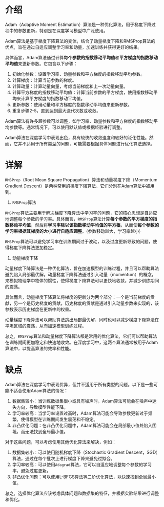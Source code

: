 # 介绍

Adam（Adaptive Moment Estimation）算法是一种优化算法，用于梯度下降过程中的参数更新，特别是在深度学习模型中广泛使用。

Adam算法是基于梯度下降算法的变体，结合了动量梯度下降和RMSProp算法的优点，旨在通过自适应调整学习率和动量，加速训练并获得更好的结果。

具体而言，Adam算法通过计算**每个参数的指数移动平均值**和**平方梯度的指数移动平均值**来更新参数。它包含以下步骤：

1. 初始化参数：设置学习率、动量参数和平方梯度的指数移动平均参数。
2. 计算梯度：计算当前参数的梯度。
3. 计算动量：计算动量向量，考虑当前梯度和上一次动量向量。
4. 计算平方梯度的指数移动平均值：计算当前参数的平方梯度，使用指数移动平均来计算平方梯度的指数移动平均值。
5. 更新参数：使用动量和平方梯度的指数移动平均值来更新参数。
6. 重复步骤2-5，直到达到最大迭代次数或收敛。

Adam算法有许多超参数可以调整，如学习率、动量参数和平方梯度的指数移动平均参数等。通常情况下，可以使用默认值或根据经验进行调整。

Adam算法在深度学习中表现出色，具有较快的收敛速度和较好的泛化性能。然而，它并不适用于所有类型的问题，可能需要根据具体问题进行优化算法选择。

# 详解

`RMSProp`（Root Mean Square Propagation）算法和动量梯度下降（Momentum Gradient Descent）是两种常用的梯度下降算法，它们分别在Adam算法中被用到。

1. `RMSProp`算法

`RMSProp`算法主要用于解决梯度下降算法中学习率的问题，它的核心思想是自适应地调整每个参数的学习率。具体而言，`RMSProp`算法计算**每个参数的平方梯度的指数移动平均值**，然后将**学习率除以该指数移动平均值的平方根**，从而使**每个参数的学习率根据其梯度的大小进行自适应调整**。(参数移动越大，学习率越小)

`RMSProp`算法可以避免学习率在训练期间过于波动，以及过度更新导致的问题，使得梯度下降算法更加稳定。

1. 动量梯度下降

动量梯度下降算法是一种优化算法，旨在加速模型的训练过程，并且可以帮助算法避免陷入局部最优解。动量梯度下降算法通过引入动量（momentum）的概念，来模拟物理学中物体的惯性，使得梯度下降算法可以更快地收敛，并减少训练期间的震荡。

具体而言，动量梯度下降算法将梯度的更新分为两个部分：一个是当前梯度的贡献，另一个是历史梯度的贡献，历史梯度的贡献是通过引入动量参数来实现的，该参数表示历史梯度在更新中的权重。

动量梯度下降算法可以帮助算法跳出局部最优解，同时也可以减少梯度下降算法在平坦区域的震荡，从而加速模型训练过程。

总之，`RMSProp`算法和动量梯度下降算法都是常用的优化算法，它们可以帮助算法在训练期间更加稳定和快速地收敛。在深度学习中，这两个算法通常被用于Adam算法中，以提高算法的效率和性能。

#  缺点

Adam算法在深度学习中表现优异，但并不适用于所有类型的问题。以下是一些可能不适合使用Adam算法的情况：

1. 数据集较小：当训练数据集很小或具有噪声时，Adam算法可能会在噪声中迷失方向，导致模型性能下降。
2. 学习率较高：当学习率设置过高时，Adam算法可能会导致参数更新过于频繁，使得模型在训练期间发生震荡和不稳定。
3. 非凸优化问题：在非凸优化问题中，Adam算法可能会在局部最小值处陷入困境，而无法找到全局最小值。

对于这些问题，可以考虑使用其他优化算法来解决，例如：

1. 数据集较小：可以使用随机梯度下降（Stochastic Gradient Descent，SGD）算法，通过在每个批次上进行梯度下降来避免过拟合。
2. 学习率较高：可以使用`Adagrad`算法，它可以自适应地调整每个参数的学习率，避免过度更新。
3. 非凸优化问题：可以使用L-BFGS算法等二阶优化算法，以快速找到全局最小值。

总之，选择优化算法应该考虑具体问题和数据集的特征，并根据实验结果进行调整和优化。